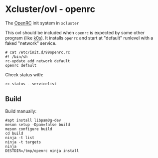 # Xcluster/ovl - openrc

The [OpenRC](https://github.com/OpenRC/openrc) init system in `xcluster`

This ovl should be included when `openrc` is expected by some other
program (like [k0s](../k0s/README.md)). It installs `openrc` and start
at "default" runlevel with a faked "network" service.

```
# cat /etc/init.d/99openrc.rc 
#! /bin/sh
rc-update add network default
openrc default
```

Check status with:
```
rc-status --servicelist
```

## Build

Build manually:
```
#apt install libpam0g-dev
meson setup -Dpam=false build
meson configure build
cd build
ninja -t list
ninja -t targets
ninja
DESTDIR=/tmp/openrc ninja install
```

